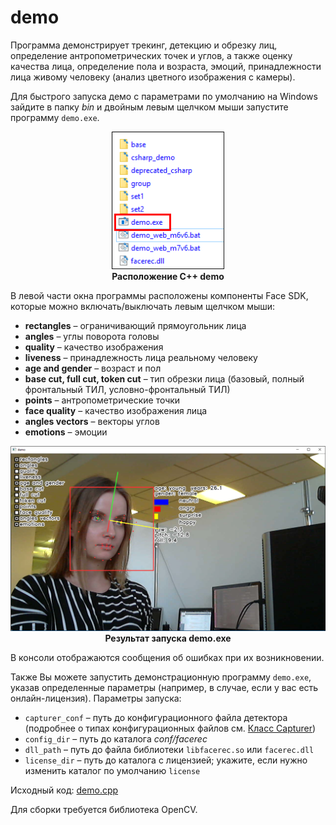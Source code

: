 # demo

Программа демонстрирует трекинг, детекцию и обрезку лиц, определение антропометрических точек и углов, а также оценку качества лица, определение пола и возраста, эмоций, принадлежности лица живому человеку (анализ цветного изображения с камеры).

Для быстрого запуска демо с параметрами по умолчанию на Windows зайдите в папку *bin* и двойным левым щелчком мыши запустите программу `demo.exe`.

<p align="center">
<img width="180" src="../../img/cpp_demo_exe.png"><br>
<b>Расположение C++ demo</b>
</p>

В левой части окна программы расположены компоненты Face SDK, которые можно включать/выключать левым щелчком мыши:

* **rectangles** – ограничивающий прямоугольник лица
* **angles** – углы поворота головы
* **quality** – качество изображения
* **liveness** – принадлежность лица реальному человеку
* **age and gender** – возраст и пол
* **base cut, full cut, token cut** – тип обрезки лица (базовый, полный фронтальный ТИЛ, условно-фронтальный ТИЛ)
* **points** – антропометрические точки
* **face quality** – качество изображения лица
* **angles vectors** – векторы углов
* **emotions** – эмоции

<p align="center">
<img width="600" src="../../img/demo_cpp.png"><br>
<b>Результат запуска demo.exe</b>
</p>

В консоли отображаются сообщения об ошибках при их возникновении.

Также Вы можете запустить демонстрационную программу `demo.exe`, указав определенные параметры (например, в случае, если у вас есть онлайн-лицензия). Параметры запуска:  

* `capturer_conf` – путь до конфигурационного файла детектора (подробнее о типах конфигурационных файлов см. [Класс Capturer](../../development/face_capturing.md#класс-capturer))
* `config_dir` – путь до каталога *conf/facerec*
* `dll_path` – путь до файла библиотеки `libfacerec.so` или `facerec.dll`
* `license_dir` – путь до каталога с лицензией; укажите, если нужно изменить каталог по умолчанию `license`

Исходный код: [demo.cpp](../../../examples/cpp/demo/demo.cpp)

Для сборки требуется библиотека OpenCV.
